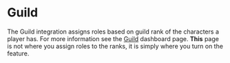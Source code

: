 # Guild

The Guild integration assigns roles based on guild rank of the characters a player has. For more information see the [Guild](guild.md) dashboard page. **This** page is not where you assign roles to the ranks, it is simply where you turn on the feature.
